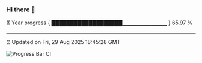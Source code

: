 ### Hi there 👋

⏳ Year progress { ███████████████████▁▁▁▁▁▁▁▁▁▁▁ } 65.97 %

---

⏰ Updated on Fri, 29 Aug 2025 18:45:28 GMT

![Progress Bar CI](https://github.com/IshwaranRudhara/GIT-ACTION/workflows/Progress%20Bar%20CI/badge.svg)

